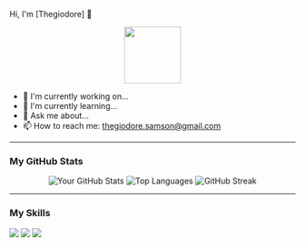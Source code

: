 Hi, I'm [Thegiodore] 👋

<p align="center">
  <img src="https://media4.giphy.com/media/v1.Y2lkPTc5MGI3NjExcHZlcGM3a2NqZDRkZW1ocHB0c3plamJ2eXRoZXltdGliamh2dzcyYSZlcD12MV9pbnRlcm5hbF9naWZfYnlfaWQmY3Q9Zw/JqmupuTVZYaQX5s094/giphy.gif" width="100"/>
</p>

- 🔭 I'm currently working on...
- 🌱 I'm currently learning...
- 💬 Ask me about...
- 📫 How to reach me: [thegiodore.samson@gmail.com](mailto:thegiodore.samson@gmail.com)

---

### My GitHub Stats

<p align="center">
  <img src="https://github-readme-stats.vercel.app/api?username=YOUR-USERNAME&show_icons=true&theme=vue-dark&count_private=true" alt="Your GitHub Stats" />
  <img src="https://github-readme-stats.vercel.app/api/top-langs/?username=Thegiodore&layout=compact&theme=vue-dark" alt="Top Languages" />
  <img src="https://streak-stats.demolab.com/?user=Thegiodore&theme=dark" alt="GitHub Streak" />
</p>

---

### My Skills

<p>
  <img src="https://img.shields.io/badge/python-3670A0?style=for-the-badge&logo=python&logoColor=ffdd54" />
  <img src="https://img.shields.io/badge/django-092E20?style=for-the-badge&logo=django&logoColor=white" />
  <img src="https://img.shields.io/badge/react-61DAFB?style=for-the-badge&logo=react&logoColor=white" />
</p>
